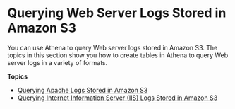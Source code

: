 # Querying Web Server Logs Stored in Amazon S3<a name="querying-web-server-logs"></a>

You can use Athena to query Web server logs stored in Amazon S3\. The topics in this section show you how to create tables in Athena to query Web server logs in a variety of formats\.

**Topics**
+ [Querying Apache Logs Stored in Amazon S3](querying-apache-logs.md)
+ [Querying Internet Information Server \(IIS\) Logs Stored in Amazon S3](querying-iis-logs.md)